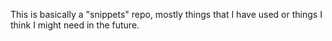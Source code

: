 This is basically a "snippets" repo, mostly things that I have used or things I think I might need in the future.
